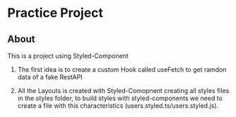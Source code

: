 # Practice Project

## About
This is a project using Styled-Component

1. The first idea is to create a custom Hook called useFetch
to get ramdon data of a fake RestAPI

2. All the Layouts is created with Styled-Comopnent creating all styles
files in the styles folder, to build styles with styled-components we need
to create a file with this characteristics (users.styled.ts/users.styled.js).

